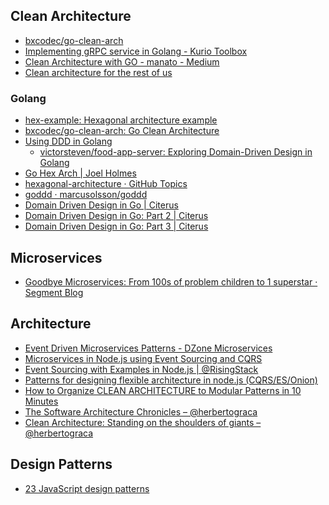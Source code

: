 
## Clean Architecture 

* [bxcodec/go-clean-arch](https://github.com/bxcodec/go-clean-arch)
* [Implementing gRPC service in Golang - Kurio Toolbox](https://toolbox.kurio.co.id/implementing-grpc-service-in-golang-afb9e05c0064)
* [Clean Architecture with GO - manato - Medium](https://medium.com/manato/clean-architecture-with-go-bce409427d31)
* [Clean architecture for the rest of us](https://pusher.com/tutorials/clean-architecture-introduction)


### Golang

* [hex-example: Hexagonal architecture example](https://github.com/Holmes89/hex-example/blob/hex/main.go)
* [bxcodec/go-clean-arch: Go Clean Architecture](https://github.com/bxcodec/go-clean-arch/)
* [Using DDD in Golang](https://dev.to/stevensunflash/using-domain-driven-design-ddd-in-golang-3ee5)
	* [victorsteven/food-app-server: Exploring Domain-Driven Design in Golang](https://github.com/victorsteven/food-app-server)
* [Go Hex Arch | Joel Holmes](https://www.joeldholmes.com/post/go-hex-arch/)  
* [hexagonal-architecture · GitHub Topics](https://github.com/topics/hexagonal-architecture?l=go)  
* [goddd · marcusolsson/goddd](https://github.com/marcusolsson/goddd)  
* [Domain Driven Design in Go | Citerus](https://www.citerus.se/go-ddd)  
* [Domain Driven Design in Go: Part 2 | Citerus](https://www.citerus.se/part-2-domain-driven-design-in-go)  
* [Domain Driven Design in Go: Part 3 | Citerus](https://www.citerus.se/part-3-domain-driven-design-in-go)  



## Microservices
* [Goodbye Microservices: From 100s of problem children to 1 superstar · Segment Blog](https://segment.com/blog/goodbye-microservices/)

## Architecture
* [Event Driven Microservices Patterns - DZone Microservices](https://dzone.com/articles/event-driven-microservices-patterns)
* [Microservices in Node.js using Event Sourcing and CQRS](http://slides.com/stefankutko/nodejs-microservices-event-sourcing-cqrs#/)
* [Event Sourcing with Examples in Node.js | @RisingStack](https://blog.risingstack.com/event-sourcing-with-examples-node-js-at-scale/)
* [Patterns for designing flexible architecture in node.js (CQRS/ES/Onion)](https://medium.com/@domagojk/patterns-for-designing-flexible-architecture-in-node-js-cqrs-es-onion-7eb10bbefe17)
* [How to Organize CLEAN ARCHITECTURE to Modular Patterns in 10 Minutes](https://hackernoon.com/applying-clean-architecture-on-web-application-with-modular-pattern-7b11f1b89011)
* [The Software Architecture Chronicles – @herbertograca](https://herbertograca.com/2017/07/03/the-software-architecture-chronicles/)
* [Clean Architecture: Standing on the shoulders of giants – @herbertograca](https://herbertograca.com/2017/09/28/clean-architecture-standing-on-the-shoulders-of-giants/)

## Design Patterns
* [23 JavaScript design patterns](https://boostlog.io/@sonuton/23-javascript-design-patterns-5adb006847018500491f3f7f)

<!--stackedit_data:
eyJoaXN0b3J5IjpbMTM3MjAzNzU3Nl19
-->